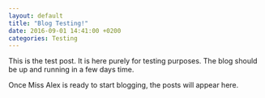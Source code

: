 ```yaml
---
layout: default
title: "Blog Testing!"
date: 2016-09-01 14:41:00 +0200
categories: Testing
---
```

This is the test post. It is here purely for testing purposes. The blog should be up and running in a few days time.

Once Miss Alex is ready to start blogging, the posts will appear here.
